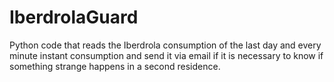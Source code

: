 # IberdrolaGuard

Python code that reads the Iberdrola consumption of the last day and every minute instant consumption and send it via email if it is necessary to know if something strange happens in a second residence.
